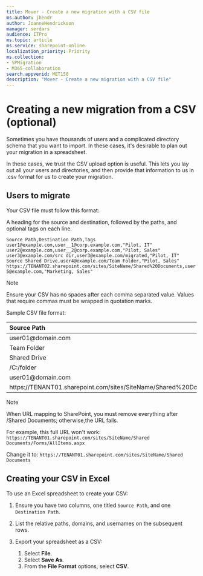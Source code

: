 ```yaml
---
title: Mover - Create a new migration with a CSV file
ms.author: jhendr
author: JoanneHendrickson
manager: serdars
audience: ITPro
ms.topic: article
ms.service: sharepoint-online
localization_priority: Priority
ms.collection: 
- SPMigration
- M365-collaboration
search.appverid: MET150
description: "Mover - Create a new migration with a CSV file"
---
```

# Creating a new migration from a CSV (optional)

Sometimes you have thousands of users and a complicated directory schema that you want to import. In these cases, it's desirable to plan out your migration in a spreadsheet.

In these cases, we trust the CSV upload option is useful. This lets you lay out all your users and directories, and then provide that information to us in .csv format for us to create your migration.

## Users to migrate

Your CSV file must follow this format:

A heading for the source and destination, followed by the paths, and optional tags on each line.

`Source Path,Destination Path,Tags`</br>
`user1@example.com,user__1@corp.example.com,"Pilot, IT"`</br>
`user2@example.com,user__2@corp.example.com,"Pilot, Sales"`</br>
`user3@example.com/src dir,user3@example.com/migrated,"Pilot, IT"`</br>
`Source Shared Drive,user4@example.com/Team Folder,"Pilot, Sales"`</br>
`https://TENANT02.sharepoint.com/sites/SiteName/Shared%20Documents,user5@example.com,"Marketing, Sales"`</br>

>[!Note]
>Ensure your CSV has no spaces after each comma separated value. Values that require commas must be wrapped in quotation marks.

Sample CSV file format:

|Source Path|Destination Path|Tags|
|:-----	|:-----	|:-----	|
|user01@domain<span><span>.com|user_01@domain.<span><span>com|
|Team Folder|user_02@domain.<span><span>com|
|Shared Drive|user_03@domain.<span><span>com|
|/C:/folder|user_04@domain.<span><span>com|
|user01@domain<span><span>.<span><span>com|https<span><span>://TENANT01.<span><span>sharepoint.<span><span>com/sites/SiteName/Shared%20Documents|
|https<span><span>://<span><span>TENANT01.sharepoint.<span><span>com/sites/SiteName/Shared%20Documents|https<span><span>://TENANT02.<span><span>sharepoint.<span><span>com/sites/SiteName/Shared%20Documents|

>[!Note]
>When URL mapping to SharePoint, you must remove everything after /Shared Documents; otherwise,the URL fails.

For example, this full URL won't work:
`https://TENANT01.sharepoint.com/sites/SiteName/Shared Documents/Forms/AllItems.aspx`

Change it to:
`https://TENANT01.sharepoint.com/sites/SiteName/Shared Documents`

## Creating your CSV in Excel

To use an Excel spreadsheet to create your CSV:

1. Ensure you have two columns, one titled `Source Path`, and one `Destination Path`.

2. List the relative paths, domains, and usernames on the subsequent rows.

3. Export your spreadsheet as a CSV:

   1. Select **File**. 
   1. Select **Save As**.
   1. From the **File Format** options, select **CSV**.
